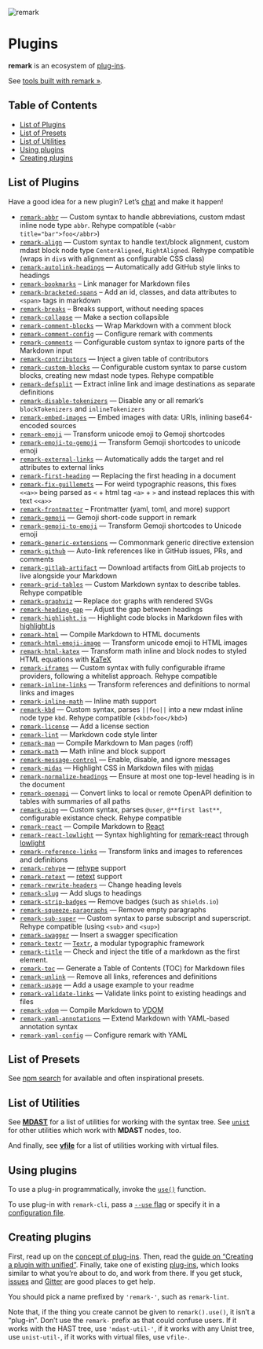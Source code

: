 ![remark][logo]

# Plugins

**remark** is an ecosystem of [plug-ins][plugins].

See [tools built with remark »][products].

## Table of Contents

*   [List of Plugins](#list-of-plugins)
*   [List of Presets](#list-of-presets)
*   [List of Utilities](#list-of-utilities)
*   [Using plugins](#using-plugins)
*   [Creating plugins](#creating-plugins)

## List of Plugins

Have a good idea for a new plugin?  Let’s [chat][gitter] and make it happen!

*   [`remark-abbr`](https://github.com/zestedesavoir/zmarkdown/tree/master/packages/remark-abbr)
    — Custom syntax to handle abbreviations, custom mdast inline node type
    `abbr`.  Rehype compatible (`<abbr title="bar">foo</abbr>`)
*   [`remark-align`](https://github.com/zestedesavoir/zmarkdown/tree/master/packages/remark-align)
    — Custom syntax to handle text/block alignment, custom mdast block node
    type `CenterAligned`, `RightAligned`.  Rehype compatible (wraps in `div`s
    with alignment as configurable CSS class)
*   [`remark-autolink-headings`](https://github.com/ben-eb/remark-autolink-headings)
    — Automatically add GitHub style links to headings
*   [`remark-bookmarks`](https://github.com/ben-eb/remark-bookmarks)
    – Link manager for Markdown files
*   [`remark-bracketed-spans`](https://github.com/sethvincent/remark-bracketed-spans)
    – Add an id, classes, and data attributes to `<span>` tags in markdown
*   [`remark-breaks`](https://github.com/wooorm/remark-breaks)
    – Breaks support, without needing spaces
*   [`remark-collapse`](https://github.com/Rokt33r/remark-collapse)
    — Make a section collapsible
*   [`remark-comment-blocks`](https://github.com/ben-eb/remark-comment-blocks)
    — Wrap Markdown with a comment block
*   [`remark-comment-config`](https://github.com/wooorm/remark-comment-config)
    — Configure remark with comments
*   [`remark-comments`](https://github.com/zestedesavoir/zmarkdown/tree/master/packages/remark-comments)
    — Configurable custom syntax to ignore parts of the Markdown input
*   [`remark-contributors`](https://github.com/hughsk/remark-contributors)
    — Inject a given table of contributors
*   [`remark-custom-blocks`](https://github.com/zestedesavoir/zmarkdown/tree/master/packages/remark-custom-blocks)
    — Configurable custom syntax to parse custom blocks, creating new mdast
    node types.  Rehype compatible
*   [`remark-defsplit`](https://github.com/eush77/remark-defsplit)
    — Extract inline link and image destinations as separate definitions
*   [`remark-disable-tokenizers`](https://github.com/zestedesavoir/zmarkdown/tree/master/packages/remark-disable-tokenizers)
    — Disable any or all remark’s `blockTokenizers` and `inlineTokenizers`
*   [`remark-embed-images`](https://github.com/dherges/remark-embed-images)
    — Embed images with data: URIs, inlining base64-encoded sources
*   [`remark-emoji`](https://github.com/rhysd/remark-emoji)
    — Transform unicode emoji to Gemoji shortcodes
*   [`remark-emoji-to-gemoji`](https://github.com/jackycute/remark-emoji-to-gemoji)
    — Transform Gemoji shortcodes to unicode emoji
*   [`remark-external-links`](https://github.com/xuopled/remark-external-links)
    — Automatically adds the target and rel attributes to external links
*   [`remark-first-heading`](https://github.com/laat/remark-first-heading)
    — Replacing the first heading in a document
*   [`remark-fix-guillemets`](https://github.com/zestedesavoir/zmarkdown/tree/master/packages/remark-fix-guillemets)
    — For weird typographic reasons, this fixes `<<a>>` being parsed as
      `<` + html tag `<a>` + `>` and instead replaces this with text `<<a>>`
*   [`remark-frontmatter`](https://github.com/wooorm/remark-frontmatter)
    – Frontmatter (yaml, toml, and more) support
*   [`remark-gemoji`](https://github.com/wooorm/remark-gemoji)
    — Gemoji short-code support in remark
*   [`remark-gemoji-to-emoji`](https://github.com/jackycute/remark-gemoji-to-emoji)
    — Transform Gemoji shortcodes to Unicode emoji
*   [`remark-generic-extensions`](https://github.com/medfreeman/remark-generic-extensions)
    — Commonmark generic directive extension
*   [`remark-github`](https://github.com/wooorm/remark-github)
    — Auto-link references like in GitHub issues, PRs, and comments
*   [`remark-gitlab-artifact`](https://github.com/temando/remark-gitlab-artifact)
    — Download artifacts from GitLab projects to live alongside your Markdown
*   [`remark-grid-tables`](https://github.com/zestedesavoir/zmarkdown/tree/master/packages/remark-grid-tables)
    — Custom Markdown syntax to describe tables.  Rehype compatible
*   [`remark-graphviz`](https://github.com/temando/remark-graphviz)
    — Replace `dot` graphs with rendered SVGs
*   [`remark-heading-gap`](https://github.com/ben-eb/remark-heading-gap)
    — Adjust the gap between headings
*   [`remark-highlight.js`](https://github.com/ben-eb/remark-highlight.js)
    — Highlight code blocks in Markdown files with
    [highlight.js](https://github.com/isagalaev/highlight.js)
*   [`remark-html`](https://github.com/wooorm/remark-html)
    — Compile Markdown to HTML documents
*   [`remark-html-emoji-image`](https://github.com/jackycute/remark-html-emoji-image)
    — Transform unicode emoji to HTML images
*   [`remark-html-katex`](https://github.com/rokt33r/remark-math/blob/master/packages/remark-html-katex/readme.md)
    — Transform math inline and block nodes to styled HTML equations with [KaTeX](https://github.com/Khan/KaTeX)
*   [`remark-iframes`](https://github.com/zestedesavoir/zmarkdown/tree/master/packages/remark-iframes)
    — Custom syntax with fully configurable iframe providers, following a
    whitelist approach.  Rehype compatible
*   [`remark-inline-links`](https://github.com/wooorm/remark-inline-links)
    — Transform references and definitions to normal links and images
*   [`remark-inline-math`](https://github.com/bizen241/remark-inline-math)
    — Inline math support
*   [`remark-kbd`](https://github.com/zestedesavoir/zmarkdown/tree/master/packages/remark-kbd)
    — Custom syntax, parses `||foo||` into a new mdast inline node type `kbd`.
    Rehype compatible (`<kbd>foo</kbd>`)
*   [`remark-license`](https://github.com/wooorm/remark-license)
    — Add a license section
*   [`remark-lint`](https://github.com/wooorm/remark-lint)
    — Markdown code style linter
*   [`remark-man`](https://github.com/wooorm/remark-man)
    — Compile Markdown to Man pages (roff)
*   [`remark-math`](https://github.com/rokt33r/remark-math)
    — Math inline and block support
*   [`remark-message-control`](https://github.com/wooorm/remark-message-control)
    — Enable, disable, and ignore messages
*   [`remark-midas`](https://github.com/ben-eb/remark-midas)
    — Highlight CSS in Markdown files with [midas](https://github.com/ben-eb/midas)
*   [`remark-normalize-headings`](https://github.com/eush77/remark-normalize-headings)
    — Ensure at most one top-level heading is in the document
*   [`remark-openapi`](https://github.com/temando/remark-openapi)
    — Convert links to local or remote OpenAPI definition to tables with
    summaries of all paths
*   [`remark-ping`](https://github.com/zestedesavoir/zmarkdown/tree/master/packages/remark-ping)
    — Custom syntax, parses `@user`, `@**first last**`, configurable existance
    check.  Rehype compatible
*   [`remark-react`](https://github.com/mapbox/remark-react)
    — Compile Markdown to [React](https://github.com/facebook/react)
*   [`remark-react-lowlight`](https://github.com/bebraw/remark-react-lowlight)
    — Syntax highlighting for
    [remark-react](https://github.com/mapbox/remark-react) through
    [lowlight](https://github.com/wooorm/lowlight)
*   [`remark-reference-links`](https://github.com/wooorm/remark-reference-links)
    — Transform links and images to references and definitions
*   [`remark-rehype`](https://github.com/wooorm/remark-rehype)
    — [rehype](https://github.com/wooorm/rehype) support
*   [`remark-retext`](https://github.com/wooorm/remark-retext)
    — [retext](https://github.com/wooorm/retext) support
*   [`remark-rewrite-headers`](https://github.com/strugee/remark-rewrite-headers)
    — Change heading levels
*   [`remark-slug`](https://github.com/wooorm/remark-slug)
    — Add slugs to headings
*   [`remark-strip-badges`](https://github.com/wooorm/remark-strip-badges)
    — Remove badges (such as `shields.io`)
*   [`remark-squeeze-paragraphs`](https://github.com/eush77/remark-squeeze-paragraphs)
    — Remove empty paragraphs
*   [`remark-sub-super`](https://github.com/zestedesavoir/zmarkdown/tree/master/packages/remark-sub-super)
    — Custom syntax to parse subscript and superscript.  Rehype compatible
    (using `<sub>` and `<sup>`)
*   [`remark-swagger`](https://github.com/yoshuawuyts/remark-swagger)
    — Insert a swagger specification
*   [`remark-textr`](https://github.com/denysdovhan/remark-textr)
    — [`Textr`](https://github.com/shuvalov-anton/textr), a modular typographic
    framework
*   [`remark-title`](https://github.com/RichardLitt/remark-title)
    — Check and inject the title of a markdown as the first element.
*   [`remark-toc`](https://github.com/wooorm/remark-toc)
    — Generate a Table of Contents (TOC) for Markdown files
*   [`remark-unlink`](https://github.com/eush77/remark-unlink)
    — Remove all links, references and definitions
*   [`remark-usage`](https://github.com/wooorm/remark-usage)
    — Add a usage example to your readme
*   [`remark-validate-links`](https://github.com/wooorm/remark-validate-links)
    — Validate links point to existing headings and files
*   [`remark-vdom`](https://github.com/wooorm/remark-vdom)
    — Compile Markdown to [VDOM](https://github.com/Matt-Esch/virtual-dom/)
*   [`remark-yaml-annotations`](https://github.com/sfrdmn/remark-yaml-annotations)
    — Extend Markdown with YAML-based annotation syntax
*   [`remark-yaml-config`](https://github.com/wooorm/remark-yaml-config)
    — Configure remark with YAML

## List of Presets

See [npm search][preset-search] for available and often inspirational presets.

## List of Utilities

See [**MDAST**][mdast-util] for a list of utilities for working with
the syntax tree.  See [`unist`][unist-util] for other utilities which work with
**MDAST** nodes, too.

And finally, see [**vfile**][vfile-util] for a list of utilities working with
virtual files.

## Using plugins

To use a plug-in programmatically, invoke the [`use()`][unified-use]
function.

To use plug-in with `remark-cli`, pass a [`--use` flag][unified-args-use]
or specify it in a [configuration file][config-file-use].

## Creating plugins

First, read up on the [concept of plug-ins][unified-plugins].  Then, read the
[guide on “Creating a plugin with unified”][guide].  Finally, take one of
existing [plug-ins][plugins], which looks similar to what you’re about to do,
and work from there.  If you get stuck, [issues][] and [Gitter][] are good
places to get help.

You should pick a name prefixed by `'remark-'`, such as `remark-lint`.

Note that, if the thing you create cannot be given to `remark().use()`,
it isn’t a “plug-in”.  Don’t use the `remark-` prefix as that could
confuse users.  If it works with the HAST tree, use `'mdast-util-'`, if
it works with any Unist tree, use `unist-util-`, if it works with virtual
files, use `vfile-`.

<!--Definitions:-->

[logo]: https://cdn.rawgit.com/wooorm/remark/ee78519/logo.svg

[plugins]: #list-of-plugins

[products]: https://github.com/wooorm/remark/blob/master/doc/products.md

[mdast-util]: https://github.com/wooorm/mdast#list-of-utilities

[unist-util]: https://github.com/wooorm/unist#unist-node-utilties

[vfile-util]: https://github.com/wooorm/vfile#related-tools

[unified-use]: https://github.com/wooorm/unified#processoruseplugin-options

[unified-args-use]: https://github.com/wooorm/unified-args#--use-plugin

[config-file-use]: https://github.com/wooorm/unified-engine/blob/master/doc/configure.md#plugins

[unified-plugins]: https://github.com/wooorm/unified#plugin

[issues]: https://github.com/wooorm/remark/issues

[gitter]: https://gitter.im/wooorm/remark

[guide]: https://unifiedjs.github.io/create-a-plugin.html

[preset-search]: https://www.npmjs.com/search?q=remark-preset
